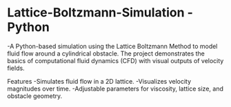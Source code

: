 # Lattice-Boltzmann-Simulation - Python


-A Python-based simulation using the Lattice Boltzmann Method to model fluid flow around a cylindrical obstacle. The project demonstrates the basics of computational fluid dynamics (CFD) with visual outputs of velocity fields.

Features
-Simulates fluid flow in a 2D lattice.
-Visualizes velocity magnitudes over time.
-Adjustable parameters for viscosity, lattice size, and obstacle geometry.


